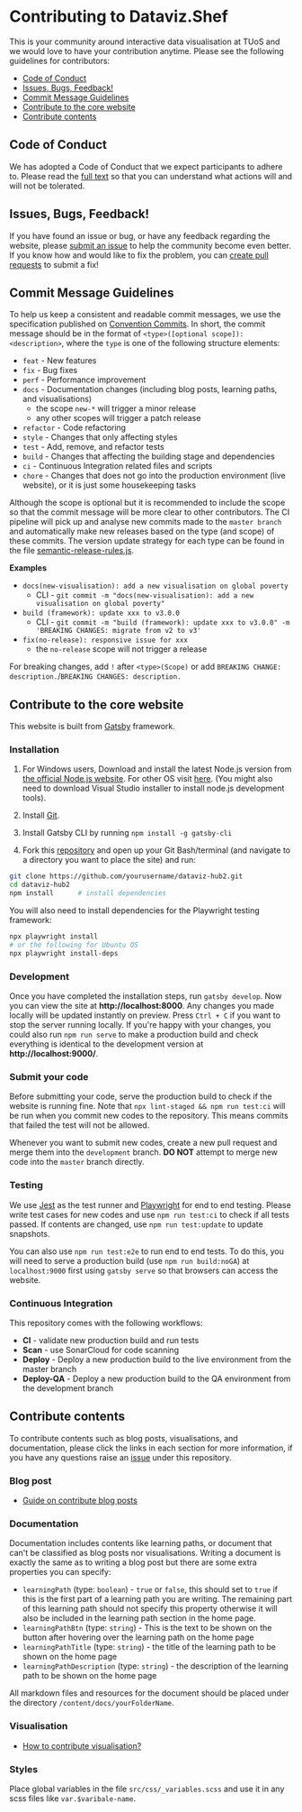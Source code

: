 # Contributing to Dataviz.Shef

This is your community around interactive data visualisation at TUoS and we would love to have your contribution anytime. Please see the following guidelines for contributors:

- [Code of Conduct](#coc)
- [Issues, Bugs, Feedback!](#issue)
- [Commit Message Guidelines](#commit)
- [Contribute to the core website](#website)
- [Contribute contents](#contents)

## <a name="coc"></a> Code of Conduct

We has adopted a Code of Conduct that we expect participants to adhere to. Please read the [full text][coc] so that you can understand what actions will and will not be tolerated.

## <a name="issue"></a> Issues, Bugs, Feedback!

If you have found an issue or bug, or have any feedback regarding the website, please [submit an issue][issue] to help the community become even better. If you know how and would like to fix the problem, you can [create pull requests][pr] to submit a fix!

## <a name="commit"></a> Commit Message Guidelines

To help us keep a consistent and readable commit messages, we use the specification published on [Convention Commits](https://www.conventionalcommits.org/en). In short, the commit message should be in the format of `<type>([optional scope]): <description>`, where the `type` is one of the following structure elements:

- `feat` - New features
- `fix` - Bug fixes
- `perf` - Performance improvement
- `docs` - Documentation changes (including blog posts, learning paths, and visualisations)
  - the scope `new-*` will trigger a minor release
  - any other scopes will trigger a patch release
- `refactor` - Code refactoring
- `style` - Changes that only affecting styles
- `test` - Add, remove, and refactor tests
- `build` - Changes that affecting the building stage and dependencies
- `ci` - Continuous Integration related files and scripts
- `chore` - Changes that does not go into the production environment (live website), or it is just some housekeeping tasks

Although the scope is optional but it is recommended to include the scope so that the commit message will be more clear to other contributors. The CI pipeline will pick up and analyse new commits made to the `master branch` and automatically make new releases based on the type (and scope) of these commits. The version update strategy for each type can be found in the file [semantic-release-rules.js](https://github.com/researchdata-sheffield/dataviz-hub2/blob/master/semantic-release-rules.js).

**Examples**

- `docs(new-visualisation): add a new visualisation on global poverty`
  - CLI - `git commit -m "docs(new-visualisation): add a new visualisation on global poverty"`
- `build (framework): update xxx to v3.0.0`
  - CLI - `git commit -m "build (framework): update xxx to v3.0.0" -m 'BREAKING CHANGES: migrate from v2 to v3'`
- `fix(no-release): responsive issue for xxx`
  - the `no-release` scope will not trigger a release

For breaking changes, add `!` after `<type>(Scope)` or add `BREAKING CHANGE: description.`/`BREAKING CHANGES: description.`

## <a name="website"></a> Contribute to the core website

This website is built from <a href="https://www.gatsbyjs.org/">Gatsby</a> framework.

### Installation

1. For Windows users, Download and install the latest Node.js version from <a href="https://nodejs.org/en/">the official Node.js website</a>.
   For other OS visit <a href="https://www.gatsbyjs.org/tutorial/part-zero/#install-nodejs-for-your-appropriate-operating-system">here</a>. (You might also need to download Visual Studio installer to install node.js development tools).

2. Install <a href="https://gitforwindows.org/">Git</a>.

3. Install Gatsby CLI by running `npm install -g gatsby-cli`

4. Fork this [repository](https://github.com/researchdata-sheffield/dataviz-hub2) and open up your Git Bash/terminal (and navigate to a directory you want to place the site) and run:

```bash
git clone https://github.com/yourusername/dataviz-hub2.git
cd dataviz-hub2
npm install      # install dependencies
```

You will also need to install dependencies for the Playwright testing framework:

```bash
npx playwright install
# or the following for Ubuntu OS
npx playwright install-deps
```

### Development

Once you have completed the installation steps, run `gatsby develop`. Now you can view the site at **http://localhost:8000**. Any changes you made locally will be updated instantly on preview. Press `Ctrl + C` if you want to stop the server running locally. If you're happy with your changes, you could also run `npm run serve` to make a production build and check everything is identical to the development version at **http://localhost:9000/**.

### Submit your code

Before submitting your code, serve the production build to check if the website is running fine. Note that `npx lint-staged && npm run test:ci` will be run when you commit new codes to the repository. This means commits that failed the test will not be allowed.

Whenever you want to submit new codes, create a new pull request and merge them into the `development` branch. **DO NOT** attempt to merge new code into the `master` branch directly.

### Testing

We use [Jest][jest] as the test runner and [Playwright][playwright] for end to end testing. Please write test cases for new codes and use `npm run test:ci` to check if all tests passed. If contents are changed, use `npm run test:update` to update snapshots.

You can also use `npm run test:e2e` to run end to end tests. To do this, you will need to serve a production build (use `npm run build:noGA`) at `localhost:9000` first using `gatsby serve` so that browsers can access the website.

### Continuous Integration

This repository comes with the following workflows:

- **CI** - validate new production build and run tests
- **Scan** - use SonarCloud for code scanning
- **Deploy** - Deploy a new production build to the live environment from the master branch
- **Deploy-QA** - Deploy a new production build to the QA environment from the development branch

## <a name="contents"></a> Contribute contents

To contribute contents such as blog posts, visualisations, and documentation, please click the links in each section for more information, if you have any questions raise an [issue](https://github.com/researchdata-sheffield/dataviz-hub2/issues) under this repository.

### Blog post

- [Guide on contribute blog posts](https://dataviz.shef.ac.uk/docs/22/03/2020/contribute-blog-post)

### Documentation

Documentation includes contents like learning paths, or document that can't be classified as blog posts nor visualisations. Writing a document is exactly the same as to writing a blog post but there are some extra properties you can specify:

- `learningPath` (type: `boolean`) - `true` or `false`, this should set to `true` if this is the first part of a learning path you are writing. The remaining part of this learning path should not specify this property otherwise it will also be included in the learning path section in the home page.
- `learningPathBtn` (type: `string`) - This is the text to be shown on the button after hovering over the learning path on the home page
- `learningPathTitle` (type: `string`) - the title of the learning path to be shown on the home page
- `learningPathDescription` (type: `string`) - the description of the learning path to be shown on the home page

All markdown files and resources for the document should be placed under the directory `/content/docs/yourFolderName`.

### Visualisation

- [How to contribute visualisation?](https://dataviz.shef.ac.uk/docs/21/07/2021/Contribute-visualisation)

[coc]: https://github.com/researchdata-sheffield/dataviz-hub2/blob/master/CODE-OF-CONDUCT.md
[issue]: https://github.com/researchdata-sheffield/dataviz-hub2/issues
[pr]: https://github.com/researchdata-sheffield/dataviz-hub2/pulls
[jest]: https://jestjs.io/
[playwright]: https://playwright.dev/

### Styles

Place global variables in the file `src/css/_variables.scss` and use it in any scss files like `var.$varibale-name`.